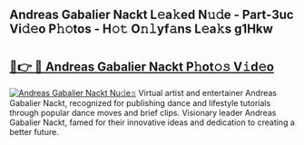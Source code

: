## Andreas Gabalier Nackt L𝚎a𝚔ed N𝚞𝚍e - Part-3uc Vi𝚍𝚎o P𝚑𝚘tos - H𝚘𝚝 O𝚗𝚕yf𝚊ns L𝚎a𝚔s g1Hkw

# <h2><a href="http://kfbcw8w.oniu.top/?m=Andreas+Gabalier+Nackt">🔗👉 🔴 Andreas Gabalier Nackt P𝚑ot𝚘𝚜 V𝚒d𝚎o</a></h2>

[![Andreas Gabalier Nackt Nu𝚍e𝚜](https://i.imgur.com/0qMVB7G.gif)](http://kfbcw8w.oniu.top/?m=Andreas+Gabalier+Nackt)
Virtual artist and entertainer Andreas Gabalier Nackt, recognized for publishing dance and lifestyle tutorials through popular dance moves and brief clips. Visionary leader Andreas Gabalier Nackt, famed for their innovative ideas and dedication to creating a better future.  
